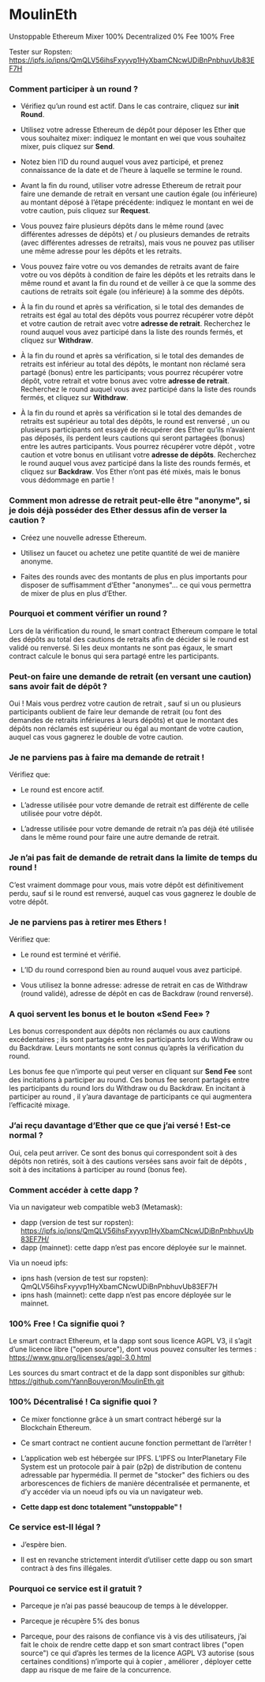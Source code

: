 # MoulinEth

Unstoppable Ethereum Mixer 100% Decentralized 0% Fee 100% Free

Tester sur Ropsten: https://ipfs.io/ipns/QmQLV56ihsFxyyvp1HyXbamCNcwUDiBnPnbhuvUb83EF7H




### Comment participer à un round ?

- Vérifiez qu’un round est actif. Dans le cas contraire, cliquez sur **init Round**.

- Utilisez votre adresse Ethereum de dépôt pour déposer les Ether que vous souhaitez mixer: indiquez le montant en wei que vous souhaitez mixer, puis cliquez sur **Send**.

- Notez bien l’ID du round auquel vous avez participé, et prenez connaissance de la date et de l’heure  à laquelle se termine le round.

- Avant la fin du round, utiliser votre adresse Ethereum de retrait pour faire une demande de retrait en versant une caution  égale (ou inférieure) au montant déposé à l’étape précédente: indiquez le montant en wei de votre caution, puis cliquez sur **Request**.

- Vous pouvez faire plusieurs dépôts dans le même round (avec différentes adresses de dépôts) et / ou plusieurs demandes de retraits (avec différentes adresses de retraits), mais vous ne pouvez pas utiliser une même adresse pour les dépôts et les retraits.

- Vous pouvez faire votre ou vos demandes de retraits avant de faire votre ou vos dépôts à condition de faire les dépôts et les retraits dans le même round et avant la fin du round et de veiller à ce que la somme des cautions de retraits soit égale (ou inférieure) à la somme des dépôts.

- À la fin du round et après sa vérification, si le total des demandes de retraits est égal au total des dépôts vous pourrez récupérer votre dépôt et votre caution de retrait avec votre **adresse de retrait**. Recherchez le round auquel vous avez participé dans la liste des rounds fermés, et cliquez sur **Withdraw**. 
	
- À la fin du round et après sa vérification, si le total des demandes de retraits est inférieur au total des dépôts, le montant non réclamé sera partagé (bonus) entre les participants; vous pourrez récupérer votre dépôt, votre retrait et votre bonus avec votre **adresse de retrait**. Recherchez le round auquel vous avez participé dans la liste des rounds fermés, et cliquez sur **Withdraw**. 

- À la fin du round et après sa vérification si le total des demandes de retraits est supérieur au total des dépôts, le round est renversé , un ou plusieurs participants ont essayé de récupérer des Ether qu’ils n’avaient pas déposés, ils perdent leurs cautions qui seront partagées (bonus) entre les autres participants. Vous pourrez récupérer votre  dépôt , votre caution et votre bonus en utilisant votre **adresse de dépôts**. Recherchez le round auquel vous avez participé dans la liste des rounds fermés, et cliquez sur **Backdraw**. Vos Ether n’ont pas été mixés, mais le bonus vous dédommage en partie !
	
	
	
### Comment mon adresse de retrait peut-elle être "anonyme", si je dois déjà posséder des Ether dessus afin de verser la caution ?

- Créez une nouvelle adresse Ethereum.

- Utilisez un faucet ou achetez une petite quantité de wei de manière anonyme.

- Faites des rounds avec des montants de plus en plus importants pour disposer de suffisamment d’Ether "anonymes"... ce qui vous permettra de mixer de plus en plus d’Ether.

### Pourquoi et comment vérifier un round ?

Lors de la vérification du round, le smart contract Ethereum compare le total des dépôts au total des cautions de retraits afin de décider si le round est validé ou renversé. Si les deux montants ne sont pas égaux, le smart contract calcule le bonus qui sera partagé entre les participants.

### Peut-on faire une demande de retrait (en versant une caution) sans avoir fait de dépôt ?

Oui ! Mais vous perdrez votre caution de retrait , sauf si un ou plusieurs participants oublient de faire leur demande de retrait (ou font des demandes de retraits inférieures à leurs dépôts) et que le montant des dépôts non réclamés est supérieur ou égal au montant de votre caution, auquel cas vous gagnerez le double de votre caution.


### Je ne parviens pas à faire ma demande de retrait !

Vérifiez que:

- Le round est encore actif.

- L’adresse utilisée pour votre demande de retrait est différente de celle utilisée pour votre dépôt. 

- L’adresse utilisée pour votre demande de retrait n’a pas déjà été utilisée dans le même round pour faire une autre demande de retrait.



### Je n’ai pas fait de demande de retrait dans la limite de temps du round !

C’est vraiment dommage pour vous, mais votre dépôt est définitivement perdu, sauf si le round est renversé, auquel cas vous gagnerez le double de votre dépôt.

### Je ne parviens pas à retirer mes Ethers !

Vérifiez que:

- Le round est terminé et vérifié.

- L’ID du round correspond bien au round auquel vous avez participé.

- Vous utilisez la bonne adresse: adresse de retrait en cas de Withdraw (round validé), adresse de dépôt en cas de Backdraw (round renversé).


### A quoi servent les bonus et le bouton «Send Fee» ?

Les bonus correspondent aux dépôts non réclamés ou aux cautions excédentaires ; ils sont partagés entre les participants lors du Withdraw ou du Backdraw. Leurs montants ne sont connus qu’après la vérification du round.

Les bonus fee que n’importe qui peut verser en cliquant sur **Send Fee** sont des incitations à participer au round. Ces bonus fee seront partagés entre les participants du round lors du Withdraw ou du Backdraw. En incitant à participer au round , il y’aura davantage de participants ce qui augmentera l’efficacité mixage.


### J’ai reçu davantage d’Ether que ce que j’ai versé ! Est-ce normal ?

Oui, cela peut arriver. Ce sont des bonus qui correspondent soit à des dépôts non retirés, soit à des cautions versées sans avoir fait de dépôts , soit à des incitations à participer au round (bonus fee).


### Comment accéder à cette dapp ?

Via un navigateur web compatible web3 (Metamask):

- dapp (version de test sur ropsten): https://ipfs.io/ipns/QmQLV56ihsFxyyvp1HyXbamCNcwUDiBnPnbhuvUb83EF7H/
- dapp (mainnet): cette dapp n’est pas encore déployée sur le mainnet.

Via un noeud ipfs:

- ipns hash (version de test sur ropsten): QmQLV56ihsFxyyvp1HyXbamCNcwUDiBnPnbhuvUb83EF7H
- ipns hash (mainnet): cette dapp n’est pas encore déployée sur le mainnet.


### 100% Free ! Ca signifie quoi ?

Le smart contract Ethereum, et la dapp sont sous licence AGPL V3, il s’agit d’une licence libre ("open source"), dont vous pouvez consulter les termes : https://www.gnu.org/licenses/agpl-3.0.html

Les sources du smart contract et de la dapp sont disponibles sur github: https://github.com/YannBouyeron/MoulinEth.git

### 100% Décentralisé ! Ca signifie quoi ?

- Ce mixer fonctionne grâce à un smart contract hébergé sur la Blockchain Ethereum. 

- Ce smart contract ne contient aucune fonction permettant de l’arrêter !

- L’application web est hébergée sur IPFS. L’IPFS ou InterPlanetary File System est un protocole pair à pair (p2p) de distribution de contenu adressable par hypermédia. Il permet de "stocker" des fichiers ou des arborescences de fichiers de manière décentralisée et permanente, et d’y accéder via un noeud ipfs ou via un navigateur web.

- **Cette dapp est donc totalement "unstoppable" !**


### Ce service est-Il légal ?

- J’espère bien.

- Il est en revanche strictement interdit d’utiliser cette dapp ou son smart contract à des fins illégales.

### Pourquoi ce service est il gratuit ?

- Parceque je n’ai pas passé beaucoup de temps à le développer.

- Parceque je récupère 5% des bonus

- Parceque, pour des raisons de confiance vis à vis des utilisateurs,  j’ai fait le choix de rendre cette dapp et son smart contract libres ("open source") ce qui d’après les termes de la licence AGPL V3 autorise (sous certaines conditions) n’importe qui à copier , améliorer , déployer cette dapp au risque de me faire de la concurrence.
